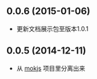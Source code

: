 ## 0.0.6 (2015-01-06)

  - 更新文档展示包至版本1.0.1

## 0.0.5 (2014-12-11)

  - 从 [mokjs](https://github.com/1144/mokjs) 项目里分离出来
